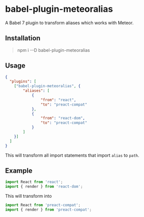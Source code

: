 # babel-plugin-meteoralias

A Babel 7 plugin to transform aliases which works with Meteor.

## Installation

> npm i --D babel-plugin-meteoralias


## Usage

```json
{
  "plugins": [
    ["babel-plugin-meteoralias", {
        "aliases": [
            {
                "from": "react",
                "to": "preact-compat"
            },
            {
                "from": "react-dom",
                "to": "preact-compat"
            }
        ]
    }]
  ]
}

```

This will transform all import statements that import `alias` to `path`.

## Example

```js
import React from 'react';
import { render } from 'react-dom';
```

This will transform into

```js
import React from 'preact-compat';
import { render } from 'preact-compat';
```
